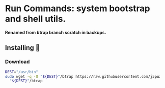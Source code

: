 # Run Commands: system bootstrap and shell utils.

**Renamed from btrap branch scratch in backups.**


## Installing 🚀

### Download
```bash
DEST="/usr/bin"
sudo wget -q -O "${DEST}"/btrap https://raw.githubusercontent.com/j5pux/btrap/main/btrap && sudo chmod +x \
  "${DEST}"/btrap
```
